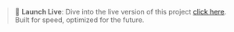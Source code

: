 > 🚀 **Launch Live**: Dive into the live version of this project [click here](https://beautiful-naiad-fd0cc0.netlify.app/).
>  Built for speed, optimized for the future.
